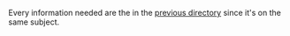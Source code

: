 Every information needed are the in the [previous directory](https://github.com/ArcturusSky/holbertonschool-higher_level_programming/blob/main/python-classes/README.md) since it's on the same subject. 